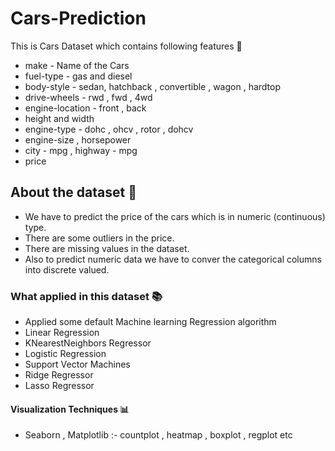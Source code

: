 # Cars-Prediction

This is Cars Dataset which contains following features 🚗

- make - Name of the Cars
- fuel-type  - gas and diesel
- body-style - sedan, hatchback , convertible , wagon , hardtop
- drive-wheels - rwd , fwd , 4wd
- engine-location - front , back
- height and width
- engine-type - dohc , ohcv , rotor , dohcv
- engine-size , horsepower 
- city - mpg , highway - mpg
- price

## About the dataset 📅
- We have to predict the price of the cars which is in numeric (continuous) type.
- There are some outliers in the price.
- There are missing values in the dataset.
- Also to predict numeric data we have to conver the categorical columns into discrete valued. 

### What applied in this dataset 📚
- Applied some default Machine learning Regression algorithm
- Linear Regression
- KNearestNeighbors Regressor
- Logistic Regression
- Support Vector Machines
- Ridge Regressor
- Lasso Regressor
####  Visualization Techniques 📊
- Seaborn  , Matplotlib :- countplot , heatmap , boxplot , regplot etc
